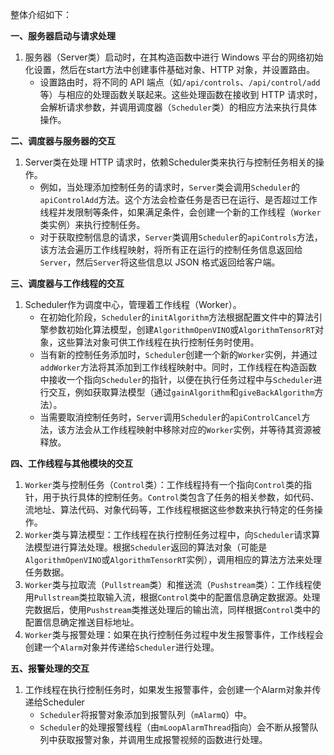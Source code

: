 整体介绍如下：

**一、服务器启动与请求处理**

1. 服务器（Server类）启动时，在其构造函数中进行 Windows 平台的网络初始化设置，然后在start方法中创建事件基础对象、HTTP 对象，并设置路由。
   - 设置路由时，将不同的 API 端点（如`/api/controls`、`/api/control/add`等）与相应的处理函数关联起来。这些处理函数在接收到 HTTP 请求时，会解析请求参数，并调用调度器（`Scheduler`类）的相应方法来执行具体操作。

**二、调度器与服务器的交互**

1. Server类在处理 HTTP 请求时，依赖Scheduler类来执行与控制任务相关的操作。
   - 例如，当处理添加控制任务的请求时，`Server`类会调用`Scheduler`的`apiControlAdd`方法。这个方法会检查任务是否已在运行、是否超过工作线程并发限制等条件，如果满足条件，会创建一个新的工作线程（`Worker`类实例）来执行控制任务。
   - 对于获取控制信息的请求，`Server`类调用`Scheduler`的`apiControls`方法，该方法会遍历工作线程映射，将所有正在运行的控制任务信息返回给`Server`，然后`Server`将这些信息以 JSON 格式返回给客户端。

**三、调度器与工作线程的交互**

1. Scheduler作为调度中心，管理着工作线程（Worker）。
   - 在初始化阶段，`Scheduler`的`initAlgorithm`方法根据配置文件中的算法引擎参数初始化算法模型，创建`AlgorithmOpenVINO`或`AlgorithmTensorRT`对象，这些算法对象可供工作线程在执行控制任务时使用。
   - 当有新的控制任务添加时，`Scheduler`创建一个新的`Worker`实例，并通过`addWorker`方法将其添加到工作线程映射中。同时，工作线程在构造函数中接收一个指向`Scheduler`的指针，以便在执行任务过程中与`Scheduler`进行交互，例如获取算法模型（通过`gainAlgorithm`和`giveBackAlgorithm`方法）。
   - 当需要取消控制任务时，`Server`调用`Scheduler`的`apiControlCancel`方法，该方法会从工作线程映射中移除对应的`Worker`实例，并等待其资源被释放。

**四、工作线程与其他模块的交互**

1. `Worker`类与控制任务（`Control`类）：工作线程持有一个指向`Control`类的指针，用于执行具体的控制任务。`Control`类包含了任务的相关参数，如代码、流地址、算法代码、对象代码等，工作线程根据这些参数来执行特定的任务操作。
2. `Worker`类与算法模型：工作线程在执行控制任务过程中，向`Scheduler`请求算法模型进行算法处理。根据`Scheduler`返回的算法对象（可能是`AlgorithmOpenVINO`或`AlgorithmTensorRT`实例），调用相应的算法方法来处理任务数据。
3. `Worker`类与拉取流（`Pullstream`类）和推送流（`Pushstream`类）：工作线程使用`Pullstream`类拉取输入流，根据`Control`类中的配置信息确定数据源。处理完数据后，使用`Pushstream`类推送处理后的输出流，同样根据`Control`类中的配置信息确定推送目标地址。
4. `Worker`类与报警处理：如果在执行控制任务过程中发生报警事件，工作线程会创建一个`Alarm`对象并传递给`Scheduler`进行处理。

**五、报警处理的交互**

1. 工作线程在执行控制任务时，如果发生报警事件，会创建一个Alarm对象并传递给Scheduler
   - `Scheduler`将报警对象添加到报警队列（`mAlarmQ`）中。
   - `Scheduler`的处理报警线程（由`mLoopAlarmThread`指向）会不断从报警队列中获取报警对象，并调用生成报警视频的函数进行处理。
